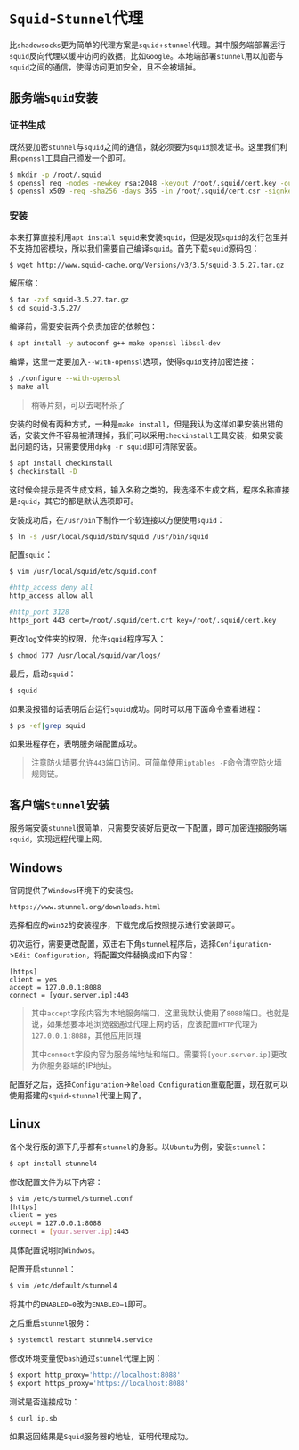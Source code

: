 # `Squid`-`Stunnel`代理

比`shadowsocks`更为简单的代理方案是`squid`+`stunnel`代理。其中服务端部署运行`squid`反向代理以缓冲访问的数据，比如`Google`。本地端部署`stunnel`用以加密与`squid`之间的通信，使得访问更加安全，且不会被墙掉。

## 服务端`Squid`安装

### 证书生成

既然要加密`stunnel`与`squid`之间的通信，就必须要为`squid`颁发证书。这里我们利用`openssl`工具自己颁发一个即可。

```bash
$ mkdir -p /root/.squid
$ openssl req -nodes -newkey rsa:2048 -keyout /root/.squid/cert.key -out /root/.squid/cert.csr -subj "/C=/ST=/L=/O=/OU=/CN=squid"
$ openssl x509 -req -sha256 -days 365 -in /root/.squid/cert.csr -signkey /root/.squid/cert.key -out /root/.squid/cert.crt
```

### 安装

本来打算直接利用`apt install squid`来安装`squid`，但是发现`squid`的发行包里并不支持加密模块，所以我们需要自己编译`squid`。首先下载`squid`源码包：

```bash
$ wget http://www.squid-cache.org/Versions/v3/3.5/squid-3.5.27.tar.gz
```

解压缩：

```bash
$ tar -zxf squid-3.5.27.tar.gz
$ cd squid-3.5.27/
```

编译前，需要安装两个负责加密的依赖包：

```bash
$ apt install -y autoconf g++ make openssl libssl-dev
```

编译，这里一定要加入`--with-openssl`选项，使得`squid`支持加密连接：

```bash
$ ./configure --with-openssl
$ make all
```

> 稍等片刻，可以去喝杯茶了

安装的时候有两种方式，一种是`make install`，但是我认为这样如果安装出错的话，安装文件不容易被清理掉，我们可以采用`checkinstall`工具安装，如果安装出问题的话，只需要使用`dpkg -r squid`即可清除安装。

```bash
$ apt install checkinstall
$ checkinstall -D
```

这时候会提示是否生成文档，输入名称之类的，我选择不生成文档，程序名称直接是`squid`，其它的都是默认选项即可。

安装成功后，在`/usr/bin`下制作一个软连接以方便使用`squid`：

```bash
$ ln -s /usr/local/squid/sbin/squid /usr/bin/squid
```

配置`squid`：

```bash
$ vim /usr/local/squid/etc/squid.conf

#http_access deny all
http_access allow all

#http_port 3128
https_port 443 cert=/root/.squid/cert.crt key=/root/.squid/cert.key
```

更改`log`文件夹的权限，允许`squid`程序写入：

```bash
$ chmod 777 /usr/local/squid/var/logs/
```

最后，启动`squid`：

```bash
$ squid
```

如果没报错的话表明后台运行`squid`成功。同时可以用下面命令查看进程：

```bash
$ ps -ef|grep squid
```

如果进程存在，表明服务端配置成功。

> 注意防火墙要允许`443`端口访问。可简单使用`iptables -F`命令清空防火墙规则链。

## 客户端`Stunnel`安装

服务端安装`stunnel`很简单，只需要安装好后更改一下配置，即可加密连接服务端`squid`，实现远程代理上网。

## Windows

官网提供了`Windows`环境下的安装包。

```
https://www.stunnel.org/downloads.html
```

选择相应的`win32`的安装程序，下载完成后按照提示进行安装即可。

初次运行，需要更改配置，双击右下角`stunnel`程序后，选择`Configuration`->`Edit Configuration`，将配置文件替换成如下内容：

```
[https]
client = yes
accept = 127.0.0.1:8088
connect = [your.server.ip]:443
```

> 其中`accept`字段内容为本地服务端口，这里我默认使用了`8088`端口。也就是说，如果想要本地浏览器通过代理上网的话，应该配置`HTTP`代理为`127.0.0.1:8088`，其他应用同理
>
> 其中`connect`字段内容为服务端地址和端口。需要将`[your.server.ip]`更改为你服务器端的IP地址。

配置好之后，选择`Configuration`->`Reload Configuration`重载配置，现在就可以使用搭建的`squid`-`stunnel`代理上网了。

## Linux

各个发行版的源下几乎都有`stunnel`的身影。以`Ubuntu`为例，安装`stunnel`：

```bash
$ apt install stunnel4
```

修改配置文件为以下内容：

```bash
$ vim /etc/stunnel/stunnel.conf
[https]
client = yes
accept = 127.0.0.1:8088
connect = [your.server.ip]:443
```

具体配置说明同`Windwos`。

配置开启`stunnel`：

```bash
$ vim /etc/default/stunnel4
```

将其中的`ENABLED=0`改为`ENABLED=1`即可。

之后重启`stunnel`服务：

```bash
$ systemctl restart stunnel4.service
```

修改环境变量使`bash`通过`stunnel`代理上网：

```bash
$ export http_proxy='http://localhost:8088'
$ export https_proxy='https://localhost:8088'
```

测试是否连接成功：

```bash
$ curl ip.sb
```

如果返回结果是`Squid`服务器的地址，证明代理成功。